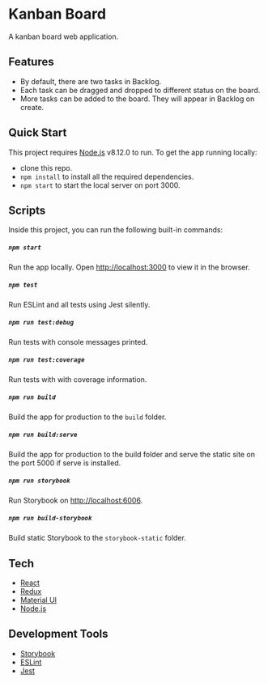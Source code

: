 # Kanban Board

A kanban board web application.

## Features

- By default, there are two tasks in Backlog.
- Each task can be dragged and dropped to different status on the board.
- More tasks can be added to the board. They will appear in Backlog on create.

## Quick Start

This project requires [Node.js](https://nodejs.org/) v8.12.0 to run.
To get the app running locally:

- clone this repo.
- `npm install` to install all the required dependencies.
- `npm start` to start the local server on port 3000.

## Scripts

Inside this project, you can run the following built-in commands:

##### `npm start`

Run the app locally. Open [http://localhost:3000](http://localhost:3000) to view it in the browser.

##### `npm test`

Run ESLint and all tests using Jest silently.

##### `npm run test:debug`

Run tests with console messages printed.

##### `npm run test:coverage`

Run tests with with coverage information.

##### `npm run build`

Build the app for production to the `build` folder.

##### `npm run build:serve`

Build the app for production to the build folder and serve the static site on the port 5000 if serve is installed.

##### `npm run storybook`

Run Storybook on [http://localhost:6006](http://localhost:6006).

##### `npm run build-storybook`

Build static Storybook to the `storybook-static` folder.

## Tech

- [React](https://reactjs.org/)
- [Redux](https://redux.js.org/)
- [Material UI](https://material-ui.com/)
- [Node.js](https://nodejs.org/en/)

## Development Tools

- [Storybook](https://storybook.js.org/)
- [ESLint](https://eslint.org/)
- [Jest](https://jestjs.io/)
